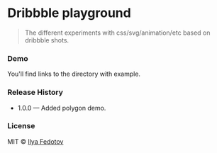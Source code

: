 # Dribbble playground

> The different experiments with css/svg/animation/etc based on dribbble shots.

### Demo

You'll find links to the directory with example.

### Release History

* 1.0.0 — Added polygon demo.

### License

MIT © [Ilya Fedotov](http://fedotov.me)